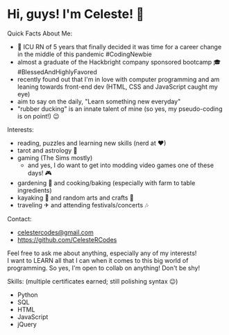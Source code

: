 # Hi, guys! I'm Celeste! 🌠  

Quick Facts About Me:
* 💊 ICU RN of 5 years that finally decided it was time for a career change in the middle of this pandemic #CodingNewbie
* almost a graduate of the Hackbright company sponsored bootcamp 🎓 #BlessedAndHighlyFavored
* recently found out that I'm in love with computer programming and am leaning towards front-end dev (HTML, CSS and JavaScript caught my eye)
* aim to say on the daily, "Learn something new everyday" 
* "rubber ducking" is an innate talent of mine (so yes, my pseudo-coding is on point!) 😉 

Interests:
* reading, puzzles and learning new skills (nerd at ❤)
* tarot and astrology 🌙
* gaming (The Sims mostly) 
    * and yes, I do want to get into modding video games one of these days! 🎮
* gardening 🌿 and cooking/baking (especially with farm to table ingredients)
* kayaking 🌊 and random arts and crafts 🎨
* traveling ✈ and attending festivals/concerts 🎶

Contact:
* celestercodes@gmail.com
* https://github.com/CelesteRCodes

Feel free to ask me about anything, especially any of my interests! <br>
I want to LEARN all that I can when it comes to this big world of programming. So yes, I'm open to collab on anything! Don't be shy! 

Skills: (multiple certificates earned; still polishing syntax 😉)
* Python 
* SQL
* HTML
* JavaScript
* jQuery